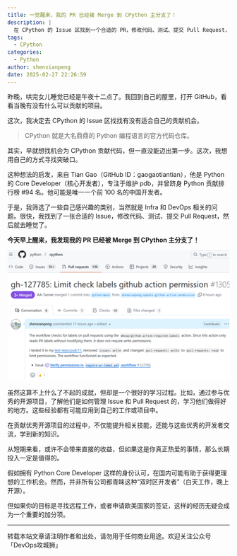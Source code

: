 ```yaml
---
title: 一觉醒来，我的 PR 已经被 Merge 到 CPython 主分支了！
description: |
  在 CPython 的 Issue 区找到一个合适的 PR，修改代码、测试、提交 Pull Request，第二天醒来发现已经被 Merge 到主分支了！这是一个很好的学习过程，也是对开源社区的贡献。
tags:
  - CPython
categories:
  - Python
author: shenxianpeng
date: 2025-02-27 22:26:59
---
```


昨晚，哄完女儿睡觉已经是午夜十二点了。我回到自己的屋里，打开 GitHub，看看当晚有没有什么可以贡献的项目。

这次，我决定去 CPython 的 Issue 区找找有没有适合自己的贡献机会。

> CPython 就是大名鼎鼎的 Python 编程语言的官方代码仓库。

其实，早就想找机会为 CPython 贡献代码，但一直没能迈出第一步。这次，我想用自己的方式寻找突破口。

这种想法的启发，来自 Tian Gao（GitHub ID：gaogaotiantian），他是 Python 的 Core Developer（核心开发者），专注于维护 pdb，并曾跻身 Python 贡献排行榜 #94 名。他可能是唯一一个前 100 名的中国开发者。

于是，我筛选了一些自己感兴趣的类别，当然就是 Infra 和 DevOps 相关的问题。很快，我找到了一张合适的 Issue，修改代码、测试、提交 Pull Request，然后就去睡觉了。

**今天早上醒来，我发现我的 PR 已经被 Merge 到 CPython 主分支了！**

![第一个 CPython PR](my-first-pr-to-cpython/first-pr.png)

虽然这算不上什么了不起的成就，但却是一个很好的学习过程。比如，通过参与优秀的开源项目，了解他们是如何管理 Issue 和 Pull Request 的，学习他们做得好的地方。这些经验都有可能应用到自己的工作或项目中。

在贡献优秀开源项目的过程中，不仅能提升相关技能，还能与这些优秀的开发者交流，学到新的知识。

从短期来看，或许不会带来直接的收益，但如果这是你真正热爱的事情，那么长期投入一定是值得的。

假如拥有 Python Core Developer 这样的身份认可，在国内可能有助于获得更理想的工作机会。然而，并非所有公司都青睐这种“双时区开发者”（白天工作，晚上开源）。

但如果你的目标是寻找远程工作，或者申请欧美国家的签证，这样的经历无疑会成为一个重要的加分项。

---

转载本站文章请注明作者和出处，请勿用于任何商业用途。欢迎关注公众号「DevOps攻城狮」
